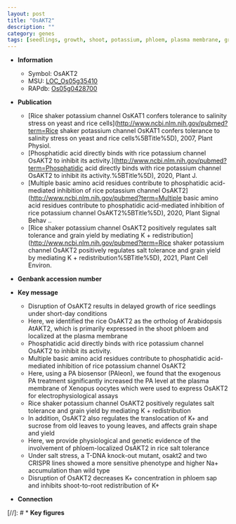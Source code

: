 ```yaml
---
layout: post
title: "OsAKT2"
description: ""
category: genes
tags: [seedlings, growth, shoot, potassium, phloem, plasma membrane, grain, salt, tolerance, grain yield, yield, salt tolerance, salt stress, sucrose, grain shape]
---
```


* **Information**  
    + Symbol: OsAKT2  
    + MSU: [LOC_Os05g35410](http://rice.uga.edu/cgi-bin/ORF_infopage.cgi?orf=LOC_Os05g35410)  
    + RAPdb: [Os05g0428700](http://rapdb.dna.affrc.go.jp/viewer/gbrowse_details/irgsp1?name=Os05g0428700)  

* **Publication**  
    + [Rice shaker potassium channel OsKAT1 confers tolerance to salinity stress on yeast and rice cells](http://www.ncbi.nlm.nih.gov/pubmed?term=Rice shaker potassium channel OsKAT1 confers tolerance to salinity stress on yeast and rice cells%5BTitle%5D), 2007, Plant Physiol.
    + [Phosphatidic acid directly binds with rice potassium channel OsAKT2 to inhibit its activity.](http://www.ncbi.nlm.nih.gov/pubmed?term=Phosphatidic acid directly binds with rice potassium channel OsAKT2 to inhibit its activity.%5BTitle%5D), 2020, Plant J.
    + [Multiple basic amino acid residues contribute to phosphatidic acid-mediated inhibition of rice potassium channel OsAKT2](http://www.ncbi.nlm.nih.gov/pubmed?term=Multiple basic amino acid residues contribute to phosphatidic acid-mediated inhibition of rice potassium channel OsAKT2%5BTitle%5D), 2020, Plant Signal Behav ..
    + [Rice shaker potassium channel OsAKT2 positively regulates salt tolerance and grain yield by mediating K + redistribution](http://www.ncbi.nlm.nih.gov/pubmed?term=Rice shaker potassium channel OsAKT2 positively regulates salt tolerance and grain yield by mediating K + redistribution%5BTitle%5D), 2021, Plant Cell Environ.

* **Genbank accession number**  

* **Key message**  
    + Disruption of OsAKT2 results in delayed growth of rice seedlings under short-day conditions
    + Here, we identified the rice OsAKT2 as the ortholog of Arabidopsis AtAKT2, which is primarily expressed in the shoot phloem and localized at the plasma membrane
    + Phosphatidic acid directly binds with rice potassium channel OsAKT2 to inhibit its activity.
    + Multiple basic amino acid residues contribute to phosphatidic acid-mediated inhibition of rice potassium channel OsAKT2
    + Here, using a PA biosensor (PAleon), we found that the exogenous PA treatment significantly increased the PA level at the plasma membrane of Xenopus oocytes which were used to express OsAKT2 for electrophysiological assays
    + Rice shaker potassium channel OsAKT2 positively regulates salt tolerance and grain yield by mediating K + redistribution
    + In addition, OsAKT2 also regulates the translocation of K+ and sucrose from old leaves to young leaves, and affects grain shape and yield
    + Here, we provide physiological and genetic evidence of the involvement of phloem-localized OsAKT2 in rice salt tolerance
    + Under salt stress, a T-DNA knock-out mutant, osakt2 and two CRISPR lines showed a more sensitive phenotype and higher Na+ accumulation than wild type
    + Disruption of OsAKT2 decreases K+ concentration in phloem sap and inhibits shoot-to-root redistribution of K+

* **Connection**  

[//]: # * **Key figures**  


